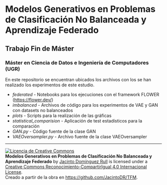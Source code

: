 
# Modelos Generativos en Problemas de Clasificación No Balanceada y Aprendizaje Federado

## Trabajo Fin de Máster

### Máster en Ciencia de Datos e Ingeniería de Computadores (UGR)


En este repositorio se encuentran ubicados los archivos con los se han realizado los experimentos de este estudio.


* *federated* - Notebooks para los ejecuciones con el framework FLOWER (https://flower.dev/)
* *imbalanced* - Archivos de código para los experimentos de VAE y GAN con datasets no balanceados
* *plots* - Scripts para la realización de las gráficas
* *statistical_comparision* - Aplicación de test estadísticos para la comparación
* *GAN.py* - Código fuente de la clase GAN
* *VAEOversampler.py* - Archivo fuente de la clase VAEOversampler


----

<a rel="license" href="http://creativecommons.org/licenses/by-sa/4.0/"><img alt="Licencia de Creative Commons" style="border-width:0" src="https://i.creativecommons.org/l/by-sa/4.0/88x31.png" /></a><br /><span xmlns:dct="http://purl.org/dc/terms/" property="dct:title"><b>Modelos Generativos en Problemas de Clasificación No Balanceada y Aprendizaje Federado</b></span> by <a xmlns:cc="http://creativecommons.org/ns#" href="https://github.com/JacintoDR/TFM" property="cc:attributionName" rel="cc:attributionURL">Jacinto Domínguez Rull</a> is licensed under a <a rel="license" href="http://creativecommons.org/licenses/by-sa/4.0/">Creative Commons Reconocimiento-CompartirIgual 4.0 Internacional License</a>.<br />Creado a partir de la obra en <a xmlns:dct="http://purl.org/dc/terms/" href="https://github.com/JacintoDR/TFM" rel="dct:source">https://github.com/JacintoDR/TFM</a>.
